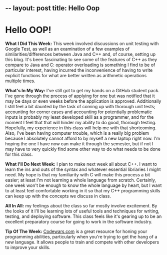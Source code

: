 --
layout: post
title: Hello Oop
--

# Hello OOP!

**What I Did This Week:** This week involved discussions on unit testing with Google Test, as well as an examination of a few
examples of similarities/differences between Java and C++ and, of course, setting up this blog.  It's been fascinating to see
some of the features of C++ as they compare to Java and C: operator overloading is something I find to be of particular interest,
having incurred the inconvenience of having to write explicit functions for what are better written as arithmetic operations
multiple times.

**What's In My Way:** I've still got to get my hands on a GitHub student pack.  I've gone through the process of applying for one
but was notified that it may be days or even weeks before the application is approved.  Additionally I still feel a bit daunted
by the task of coming up with thorough unit tests; accounting for corner cases and accounting for potentially problematic inputs
is probably my least developed skill as a programmer, and for the moment I feel that that will hinder my ability to do good,
thorough testing.  Hopefully, my experience in this class will help me with that shortcoming.  Also, I've been having computer
trouble, which is a really big problem because I absolutely cannot afford to by myself a new laptop right now.  I'm hoping the one
I have now can make it through the semester, but if not I may have to very quickly find some other way to do what needs to be
done for this class.

**What I'll Do Next Week:** I plan to make next week all about C++.  I want to learn the ins and outs of the syntax and whatever
essential libriaries I might need.  My hope is that my familiarity with C will make this process a bit easier; at least I'm not
learning a whole language from scratch.  Certainly, one week won't be enough to know the whole language by heart, but I want to
at least feel comfortable working in it so that my C++ programming skills can keep up with the concepts we discuss in class.

**All In All:** my feelings about the class so far mostly involve excitement.  By the looks of it I'll be learning lots of useful
tools and techniques for writing, testing, and deploying software.  This class feels like it's gearing up to be an excellent
preparatory course for going to work in the software industry.

**Tip Of The Week:** [Codewars.com](https://www.codewars.com/) is a great resource for honing your programming abilities, particularly when you're trying
to get the hang of a new language.  It allows people to train and compete with other developers to improve your skills.
